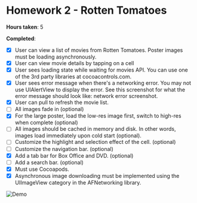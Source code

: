 # Homework 2 - Rotten Tomatoes

**Hours taken**: 5

**Completed**:
- [x] User can view a list of movies from Rotten Tomatoes. Poster images must be loading asynchronously.
- [x] User can view movie details by tapping on a cell
- [x] User sees loading state while waiting for movies API. You can use one of the 3rd party libraries at cocoacontrols.com.
- [x] User sees error message when there's a networking error. You may not use UIAlertView to display the error. See this screenshot for what the error message should look like: network error screenshot.
- [x] User can pull to refresh the movie list.
- [ ] All images fade in (optional)
- [x] For the large poster, load the low-res image first, switch to high-res when complete (optional)
- [ ] All images should be cached in memory and disk. In other words, images load immediately upon cold start (optional).
- [ ] Customize the highlight and selection effect of the cell. (optional)
- [ ] Customize the navigation bar. (optional)
- [x] Add a tab bar for Box Office and DVD. (optional)
- [ ] Add a search bar. (optional)
- [x] Must use Cocoapods.
- [x] Asynchronous image downloading must be implemented using the UIImageView category in the AFNetworking library.

![Demo](https://raw.githubusercontent.com/bpon/ios-hw2-tomato/master/demo.gif)
